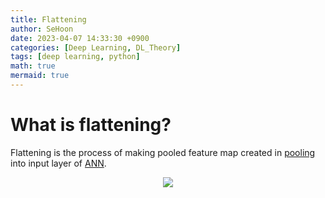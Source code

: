 ```yaml
---
title: Flattening
author: SeHoon
date: 2023-04-07 14:33:30 +0900
categories: [Deep Learning, DL_Theory]
tags: [deep learning, python]
math: true
mermaid: true
---
```


# What is flattening?

Flattening is the process of making pooled feature map created in [pooling](https://csh970605.github.io/posts/Pooling/) into input layer of [ANN](https://csh970605.github.io/posts/ANN/).<Br>

<center>
<img src="https://user-images.githubusercontent.com/28240052/230850635-d926ed17-4dce-4d65-b0ec-b74ce5b8218f.png">
</center>